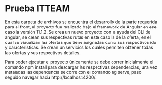 # Prueba ITTEAM

En esta carpeta de archivos se encuentra el desarrollo de la parte requerida para el front, el proyecto fue realizado bajo el framework de Angular en ese caso la versión 11.1.2. Se crea un nuevo proyecto con la ayuda del CLI de angular, se crean sus respectivas rutas en este caso la de la oferta, en el cual se visualizan las ofertas que tiene asignadas como sus respectivos ids y caracteristicas. Se crean un servicios los cuales permiten obtener todas las ofertas y sus respectivos detalles.

Para poder ejecutar el proyecto únicamente se debe correr inicialmente el comando npm install para descargar las respectivas dependencias, una vez instaladas las dependencia se corre con el comando ng serve, paso seguido navegar hacia http://localhost:4200/.

